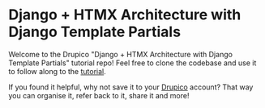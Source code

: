 # Django + HTMX Architecture with Django Template Partials 
Welcome to the Drupico "Django + HTMX Architecture with Django Template Partials" tutorial repo! Feel free to clone the codebase
and use it to follow along to the [tutorial](https://drupico.com/blog/django-htmx-development-with-django-template-partials/). 

If you found it helpful, why not save it to your [Drupico](https://drupico.com) account? That way you can organise it, 
refer back to it, share it and more!
